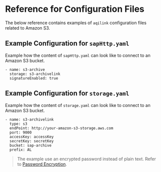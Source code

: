 # Reference for Configuration Files

The below reference contains examples of ```aqilink``` configuration files related to Amazon S3.

## Example Configuration for ```sapHttp.yaml```
Example how the content of `sapHttp.yaml` can look like to connect to an Amazon S3 bucket.

```
- name: s3-archive
  storage: s3-archivelink
  signatureEnabled: true
```

## Example Configuration for ```storage.yaml```
Example how the content of `storage.yaml` can look like to connect to an Amazon S3 bucket.
```
- name: s3-archivelink
  type: s3
  endPoint: http://your-amazon-s3-storage.aws.com
  port: 9000
  accessKey: accessKey
  secretKey: secretKey
  bucket: sap-archive
  prefix: AL
```

> The example use an encrypted password instead of plain text. Refer to [Password Encryption](../reference/password-encryption.md).
